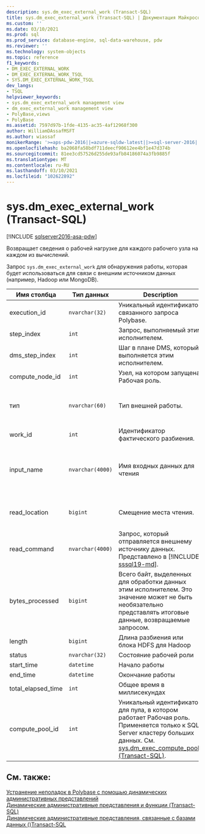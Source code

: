 ```yaml
---
description: sys.dm_exec_external_work (Transact-SQL)
title: sys.dm_exec_external_work (Transact-SQL) | Документация Майкрософт
ms.custom: ''
ms.date: 03/10/2021
ms.prod: sql
ms.prod_service: database-engine, sql-data-warehouse, pdw
ms.reviewer: ''
ms.technology: system-objects
ms.topic: reference
f1_keywords:
- DM_EXEC_EXTERNAL_WORK
- DM_EXEC_EXTERNAL_WORK_TSQL
- SYS.DM_EXEC_EXTERNAL_WORK_TSQL
dev_langs:
- TSQL
helpviewer_keywords:
- sys.dm_exec_external_work management view
- dm_exec_external_work management view
- PolyBase,views
- PolyBase
ms.assetid: 7597d97b-1fde-4135-ac35-4af12968f300
author: WilliamDAssafMSFT
ms.author: wiassaf
monikerRange: '>=aps-pdw-2016||=azure-sqldw-latest||>=sql-server-2016||>=sql-server-linux-2017||=azuresqldb-mi-current'
ms.openlocfilehash: ba2068fa58bdf711deecf90612ee4bf1e47d374b
ms.sourcegitcommit: 81ee3cd57526d255de93afb84186074a3fb9885f
ms.translationtype: MT
ms.contentlocale: ru-RU
ms.lasthandoff: 03/10/2021
ms.locfileid: "102622892"
---
```

# <a name="sysdm_exec_external_work-transact-sql"></a>sys.dm_exec_external_work (Transact-SQL)
[!INCLUDE [sqlserver2016-asa-pdw](../../includes/applies-to-version/sqlserver2016-asa-pdw.md)]

Возвращает сведения о рабочей нагрузке для каждого рабочего узла на каждом из вычислений.  
  
Запрос `sys.dm_exec_external_work` для обнаружения работы, которая будет использоваться для связи с внешним источником данных (например, Hadoop или MongoDB).  
  
|Имя столбца|Тип данных|Description|Диапазон|  
|-----------------|---------------|-----------------|-----------|  
|execution_id|`nvarchar(32)`|Уникальный идентификатор связанного запроса Polybase.|См. *request_ID* в [sys.dm_exec_requests &#40;&#41;Transact-SQL](../../relational-databases/system-dynamic-management-views/sys-dm-exec-requests-transact-sql.md).|  
|step_index|`int`|Запрос, выполняемый этим исполнителем.|См. *step_index* в  [sys.dm_exec_requests &#40;&#41;Transact-SQL](../../relational-databases/system-dynamic-management-views/sys-dm-exec-requests-transact-sql.md).|  
|dms_step_index|`int`|Шаг в плане DMS, который выполняется этим исполнителем.|См. раздел [sys.dm_exec_dms_workers &#40;Transact-SQL&#41;](../../relational-databases/system-dynamic-management-views/sys-dm-exec-dms-workers-transact-sql.md).|  
|compute_node_id|`int`|Узел, на котором запущена Рабочая роль.|См. раздел [sys.dm_exec_compute_nodes &#40;Transact-SQL&#41;](../../relational-databases/system-dynamic-management-views/sys-dm-exec-compute-nodes-transact-sql.md).|  
|тип|`nvarchar(60)`|Тип внешней работы.|"Разделение файлов" (для Hadoop и службы хранилища Azure)<br/><br/>"Разделение данных ODBC" (для других внешних источников данных) |  
|work_id|`int`|Идентификатор фактического разбиения.|Больше или равно 0.|  
|input_name|`nvarchar(4000)`|Имя входных данных для чтения|Имя файла (с путем) при использовании Hadoop или службы хранилища Azure. Для других внешних источников данных это объединение расположения внешнего источника данных и расположения внешней таблицы. `scheme://DataSourceHostname[:port]/[DatabaseName.][SchemaName.]TableName`|  
|read_location|`bigint`|Смещение места чтения.| `0` число байтов в файле минус 1.<br/><br/>`NULL` для хранилища, отличного от Hadoop или не являющегося хранилищем Azure. |  
|read_command|`nvarchar(4000)`|Запрос, который отправляется внешнему источнику данных. Представлено в [!INCLUDE [sssql19-md](../../includes/sssql19-md.md)].|Текст, представляющий запрос. Для Hadoop и службы хранилища Azure возвращает `NULL` .|
|bytes_processed|`bigint`|Всего байт, выделенных для обработки данных этим исполнителем. Это значение может не быть необязательно представлять итоговые данные, возвращаемые запросом. |Больше или равно 0.|  
|length|`bigint`|Длина разбиения или блока HDFS для Hadoop|Определяемый пользователем. Значение по умолчанию — 64M|  
|status|`nvarchar(32)`|Состояние рабочей роли|Ожидание, обработка, завершение, сбой, прервано|  
|start_time|`datetime`|Начало работы||  
|end_time|`datetime`|Окончание работы||  
|total_elapsed_time|`int`|Общее время в миллисекундах||
|compute_pool_id|`int`|Уникальный идентификатор для пула, в котором работает Рабочая роль. Применяется только к SQL Server кластеру больших данных. См. [sys.dm_exec_compute_pools (Transact-SQL)](sys-dm-exec-compute-pools.md).|Возвращает `0` для [!INCLUDE [ssnoversion-md](../../includes/ssnoversion-md.md)] в Windows и Linux.|

## <a name="see-also"></a>См. также:  
 [Устранение неполадок в Polybase с помощью динамических административных представлений](/previous-versions/sql/sql-server-2016/mt146389(v=sql.130))   
 [Динамические административные представления и функции (Transact-SQL)](~/relational-databases/system-dynamic-management-views/system-dynamic-management-views.md)   
 [Динамические административные представления, связанные с базами данных &#40;&#41;Transact-SQL ](../../relational-databases/system-dynamic-management-views/database-related-dynamic-management-views-transact-sql.md)  
  
